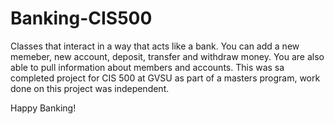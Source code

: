 # Banking-CIS500

Classes that interact in a way that acts like a bank. You can add a new memeber, new account, deposit, transfer and withdraw money.
You are also able to pull information about members and accounts. This was sa completed project for CIS 500 at GVSU as part of a masters program, work done on this project was independent.

Happy Banking!
